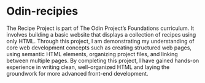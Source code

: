 
# Odin-recipies

The Recipe Project is part of The Odin Project’s Foundations curriculum. It involves building a basic website that displays a collection of recipes using only HTML. Through this project, I am demonstrating my understanding of core web development concepts such as creating structured web pages, using semantic HTML elements, organizing project files, and linking between multiple pages. By completing this project, I have gained hands-on experience in writing clean, well-organized HTML and laying the groundwork for more advanced front-end development.

